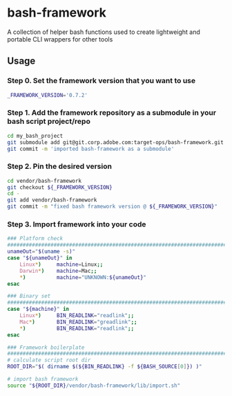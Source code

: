 # bash-framework
A collection of helper bash functions used to create lightweight and portable CLI wrappers for other tools

## Usage

###  Step 0. Set the framework version that you want to use
```bash
_FRAMEWORK_VERSION='0.7.2'
```

###  Step 1. Add the framework repository as a submodule in your bash script project/repo
```bash
cd my_bash_project
git submodule add git@git.corp.adobe.com:target-ops/bash-framework.git vendor/bash-framework    # get source code
git commit -m 'imported bash-framework as a submodule'                                          # save submodule reference to top-level repo
```

###  Step 2. Pin the desired version
```bash
cd vendor/bash-framework
git checkout ${_FRAMEWORK_VERSION}
cd -
git add vendor/bash-framework
git commit -m "fixed bash framework version @ ${_FRAMEWORK_VERSION}"
```

###  Step 3. Import framework into your code
```bash
### Platform check
###############################################################################
unameOut="$(uname -s)"
case "${unameOut}" in
    Linux*)     machine=Linux;;
    Darwin*)    machine=Mac;;
    *)          machine="UNKNOWN:${unameOut}"
esac

### Binary set
###############################################################################
case "${machine}" in
    Linux*)     BIN_READLINK="readlink";;
    Mac*)       BIN_READLINK="greadlink";;
    *)          BIN_READLINK="readlink";;
esac

### Framework boilerplate
###############################################################################
# calculate script root dir
ROOT_DIR="$( dirname $(${BIN_READLINK} -f ${BASH_SOURCE[0]}) )"

# import bash framework
source "${ROOT_DIR}/vendor/bash-framework/lib/import.sh"
```
